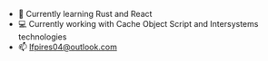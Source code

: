 - 👀 Currently learning Rust and React
- 💻 Currently working with Cache Object Script and Intersystems technologies
- 📫 lfpires04@outlook.com
